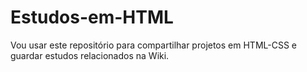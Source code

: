 # Estudos-em-HTML
Vou usar este repositório para compartilhar projetos em HTML-CSS e guardar estudos relacionados na Wiki.
